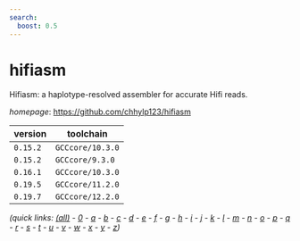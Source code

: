```yaml
---
search:
  boost: 0.5
---
```

# hifiasm

Hifiasm: a haplotype-resolved assembler for accurate Hifi reads.

*homepage*: <https://github.com/chhylp123/hifiasm>

version | toolchain
--------|----------
``0.15.2`` | ``GCCcore/10.3.0``
``0.15.2`` | ``GCCcore/9.3.0``
``0.16.1`` | ``GCCcore/10.3.0``
``0.19.5`` | ``GCCcore/11.2.0``
``0.19.7`` | ``GCCcore/12.2.0``


*(quick links: [(all)](../index.md) - [0](../0/index.md) - [a](../a/index.md) - [b](../b/index.md) - [c](../c/index.md) - [d](../d/index.md) - [e](../e/index.md) - [f](../f/index.md) - [g](../g/index.md) - [h](../h/index.md) - [i](../i/index.md) - [j](../j/index.md) - [k](../k/index.md) - [l](../l/index.md) - [m](../m/index.md) - [n](../n/index.md) - [o](../o/index.md) - [p](../p/index.md) - [q](../q/index.md) - [r](../r/index.md) - [s](../s/index.md) - [t](../t/index.md) - [u](../u/index.md) - [v](../v/index.md) - [w](../w/index.md) - [x](../x/index.md) - [y](../y/index.md) - [z](../z/index.md))*


